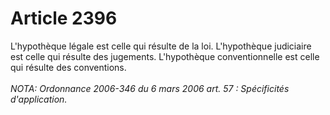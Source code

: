 # Article 2396

L'hypothèque légale est celle qui résulte de la loi.   L'hypothèque judiciaire est celle qui résulte des jugements.   L'hypothèque conventionnelle est celle qui résulte des conventions.<br/><br/><i>NOTA:  Ordonnance 2006-346 du 6 mars 2006 art. 57 : Spécificités d'application.</i>